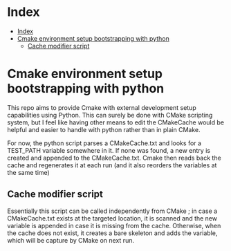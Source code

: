 # Index
- [Index](#index)
- [Cmake environment setup bootstrapping with python](#cmake-environment-setup-bootstrapping-with-python)
  - [Cache modifier script](#cache-modifier-script)

# Cmake environment setup bootstrapping with python
This repo aims to provide Cmake with external development setup capabilities using Python.
This can surely be done with CMake scripting system, but I feel like having other means to edit the CMakeCache would be helpful and easier to handle with python rather than in plain CMake.

For now, the python script parses a CMakeCache.txt and looks for a TEST_PATH variable somewhere in it.
If none was found, a new entry is created and appended to the CMakeCache.txt.
Cmake then reads back the cache and regenerates it at each run (and it also reorders the variables at the same time)

## Cache modifier script
Essentially this script can be called independently from CMake ; in case a CMakeCache.txt exists at the targeted location, it is scanned and the new variable is appended in case it is missing from the cache.
Otherwise, when the cache does not exist, it creates a bare skeleton and adds the variable, which will be capture by CMake on next run.